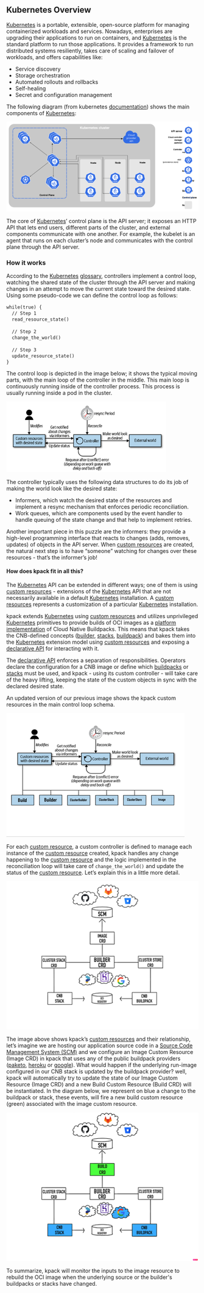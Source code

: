## Kubernetes Overview

[Kubernetes](https://kubernetes.io) is a portable, extensible, open-source platform for managing containerized workloads and services. Nowadays, enterprises are upgrading their applications to run on containers, and [Kubernetes](https://kubernetes.io) is the standard platform to run those applications. It provides a framework to run distributed systems resiliently, takes care of scaling and failover of  workloads, and offers capabilities like:
- Service discovery
- Storage orchestration
- Automated rollouts and rollbacks
- Self-healing
- Secret and configuration management

The following diagram (from kubernetes [documentation](https://kubernetes.io/docs/concepts/overview/components/)) shows the main components of [Kubernetes](https://kubernetes.io):

![](assets/k8s-components.png)

The core of [Kubernetes](https://kubernetes.io)’ control plane is the API server; it exposes an HTTP API that lets end users, different parts of the cluster, and external components communicate with one another. For example, the kubelet is an agent that runs on each cluster’s node and communicates with the control plane through the API server.

### How it works

According to the [Kubernetes](https://kubernetes.io) [glossary](https://kubernetes.io/docs/reference/glossary/?fundamental=true#term-controller), controllers implement a control loop, watching the shared state of the cluster through the API server and making changes in an attempt to move the current state toward the desired state.
Using some pseudo-code we can define the control loop as follows:

```
while(true) {
  // Step 1
  read_resource_state()

  // Step 2
  change_the_world()

  // Step 3
  update_resource_state()
}
```

The control loop is depicted in the image below; it shows the typical moving parts, with the main loop of the controller in the middle. This main loop is continuously running inside of the controller process. This process is usually running inside a pod in the cluster.

![](assets/k8s-control-loop.png)

The controller typically uses the following data structures to do its job of making the world look like the desired state:
- Informers, which watch the desired state of the resources and implement a resync mechanism that enforces periodic reconciliation.
- Work queues, which are components used by the event handler to handle queuing of the state change and that help to implement retries.

Another important piece in this puzzle are the informers: they provide a high-level programming interface that reacts to changes (adds, removes, updates) of objects in the API server. When [custom resources](https://kubernetes.io/docs/concepts/extend-kubernetes/api-extension/custom-resources/) are created, the natural next step is to have “someone” watching for changes over these resources - that’s the informer’s job!

#### How does kpack fit in all this?

The [Kubernetes](https://kubernetes.io) API can be extended in different ways; one of them is using [custom resources](https://kubernetes.io/docs/concepts/extend-kubernetes/api-extension/custom-resources/) - extensions of the [Kubernetes](https://kubernetes.io) API that are not necessarily available in a default [Kubernetes](https://kubernetes.io) installation. A [custom resources](https://kubernetes.io/docs/concepts/extend-kubernetes/api-extension/custom-resources/) represents a customization of a particular [Kubernetes](https://kubernetes.io) installation.

kpack extends [Kubernetes](https://kubernetes.io) using [custom resources](https://kubernetes.io/docs/concepts/extend-kubernetes/api-extension/custom-resources/) and utilizes unprivileged [Kubernetes](https://kubernetes.io) primitives to provide builds of OCI images as a [platform implementation](https://github.com/buildpacks/spec/blob/main/platform.md) of Cloud Native Buildpacks. This means that kpack takes the CNB-defined concepts ([builder](https://buildpacks.io/docs/concepts/components/builder/), [stacks](https://buildpacks.io/docs/concepts/components/stack/), [buildpack](https://buildpacks.io/docs/concepts/components/buildpack/)) and bakes them into the [Kubernetes](https://kubernetes.io) extension model using [custom resources](https://kubernetes.io/docs/concepts/extend-kubernetes/api-extension/custom-resources/) and exposing a [declarative API](https://kubernetes.io/docs/concepts/extend-kubernetes/api-extension/custom-resources/#declarative-apis) for interacting with it.

The [declarative API](https://kubernetes.io/docs/concepts/extend-kubernetes/api-extension/custom-resources/#declarative-apis) enforces a separation of responsibilities. Operators declare the configuration for a CNB image or define which [buildpacks](https://buildpacks.io/docs/concepts/components/buildpack/) or [stacks](https://buildpacks.io/docs/concepts/components/stack/) must be used, and kpack - using its custom controller - will take care of the heavy lifting, keeping the state of the custom objects in sync with the declared desired state.

An updated version of our previous image shows the kpack custom resources in the main control loop schema.

![](assets/kpack-control-loop.png)

For each [custom resource](https://kubernetes.io/docs/concepts/extend-kubernetes/api-extension/custom-resources/), a custom controller is defined to manage each instance of the [custom resource](https://kubernetes.io/docs/concepts/extend-kubernetes/api-extension/custom-resources/) created, kpack handles any change happening to the [custom resource](https://kubernetes.io/docs/concepts/extend-kubernetes/api-extension/custom-resources/) and the logic implemented in the reconciliation loop will take care of  `change_the_world()`  and update the status of the [custom resource](https://kubernetes.io/docs/concepts/extend-kubernetes/api-extension/custom-resources/). Let’s explain this in a little more detail.

![](assets/kpack-high-level.jpg)

The image above shows kpack’s [custom resources](https://kubernetes.io/docs/concepts/extend-kubernetes/api-extension/custom-resources/) and their relationship, let’s imagine we are hosting our application source code in a [Source Code Management System (SCM)](https://www.atlassian.com/git/tutorials/source-code-management) and we configure an Image Custom Resource (Image CRD) in kpack that uses any of the public buildpack providers ([paketo](https://paketo.io), [heroku](https://elements.heroku.com/buildpacks) or [google](https://github.com/GoogleCloudPlatform/buildpacks)). What would happen if the underlying run-image configured in our CNB stack is updated by the buildpack provider? well, kpack will automatically try to update the state of our Image Custom Resource (Image CRD) and a new Build Custom Resource (Build CRD) will be instantiated. In the diagram below, we represent on blue a change to the buildpack or stack, these events, will fire a new build custom resource (green) associated with the image custom resource.

![](assets/kpack-stack-change.jpg)

To summarize, kpack will monitor the inputs to the image resource to rebuild the OCI image when the underlying source or the builder's buildpacks or stacks have changed.
